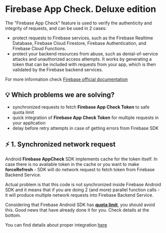 # Firebase App Check. Deluxe edition

The "Firebase App Check" feature is used to verify the authenticity and integrity of requests, and can be used in 2 cases:
- protect requests to Firebase services, such as the Firebase Realtime Database, Firebase Cloud Firestore, Firebase Authentication, and Firebase Cloud Functions.
- protect your backend resources from abuse, such as denial-of-service attacks and unauthorized access attempts. It works by generating a token that can be included with requests from your app, which is then validated by the Firebase backend services.

For more information check [Firebase official documentation](https://firebase.google.com/docs/app-check)


## 💡 Which problems we are solving?

- synchronized requests to fetch **Firebase App Check Token** to safe quota limit
- quick integration of **Firebase App Check Token** for multiple requests in your application
- delay before retry attempts in case of getting errors from Firebase SDK


## ⚡ 1. Synchronized network request

Android **Firebase AppCheck** SDK implements cache for the token itself. In case there is no available token in the cache or you want to make **forceRefresh** - SDK will do network request to fetch token from Firebase Backend Service.

Actual problem is that this code is not synchronized inside Firebase Android SDK and it means that if you are doing 2 (and more) parallel function calls - it will produce multiple network requests into Firebase Backend Service.

Considering that Firebase Android SDK has [**quota limit**](https://firebase.google.com/docs/app-check#quotas_limits),  you should avoid this. Good news that have already done it for you. Check details at the bottom.

You can find details about proper integration [here](../main/firebase-appcheck-synchronizer/README.md) 
